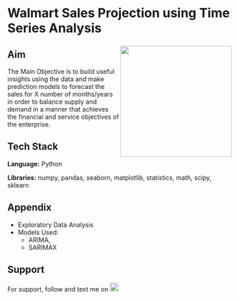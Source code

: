 # Walmart Sales Projection using Time Series Analysis

###

<img align="right" height="250" src="https://export-download.canva.com/j0g_k/DAFgolj0g_k/391/0-5110852131752018005.gif?X-Amz-Algorithm=AWS4-HMAC-SHA256&X-Amz-Credential=AKIAJHKNGJLC2J7OGJ6Q%2F20230604%2Fus-east-1%2Fs3%2Faws4_request&X-Amz-Date=20230604T194523Z&X-Amz-Expires=49329&X-Amz-Signature=dda966dcc1b65c9ae4c13ed934706a7bb364385518a29ce4ce86ed3688e137fe&X-Amz-SignedHeaders=host&response-content-disposition=attachment%3B%20filename%2A%3DUTF-8%27%27World%2520Cancer%2520Day.gif&response-expires=Mon%2C%2005%20Jun%202023%2009%3A27%3A32%20GMT"/>

###

## Aim

The Main Objective is to build useful insights using the data and make prediction models to forecast the sales for X number of months/years in order to balance supply and demand in a manner that achieves the financial and
service objectives of the enterprise.

## Tech Stack

**Language:** Python

**Libraries:** numpy, pandas, seaborn, matplotlib, statistics, math, scipy, sklearn

## Appendix

* Exploratory Data Analysis
* Models Used: 
    * ARIMA,
    * SARIMAX

## Support

For support, follow and text me on </a>
    <a href="https://www.linkedin.com/in/tajamulk2/" target="_blank">
    <img src="https://img.shields.io/static/v1?message=LinkedIn&logo=linkedin&label=&color=0077B5&logoColor=white&labelColor=&style=plastic" height="20" alt="linkedin logo"  />
  </a>


